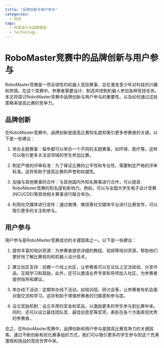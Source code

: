 ```yaml
---  
title: "品牌创新与用户参与"  
categories:  
  - 综述  
tags: 
  - 外观设计与品牌塑造 
  - technology  
---  
```


# RoboMaster竞赛中的品牌创新与用户参与

RoboMaster竞赛是一项全球性的机器人竞技赛事，旨在激发青少年对科技的兴趣和热情。在这个竞赛中，参赛者需要设计、制造并控制机器人参加各种竞技任务。本文将探讨RoboMaster竞赛中品牌创新与用户参与的重要性，以及如何通过这些策略来提高比赛的竞争力。

## 品牌创新

在RoboMaster竞赛中，品牌创新是提高比赛知名度和吸引更多参赛者的关键。以下是一些建议：

1. 举办主题赛事：每年都可以举办一个不同的主题赛事，如环保、医疗等。这样可以吸引更多关注该领域的学生参加比赛。

2. 制定严格的评审标准：为了保证比赛的公平性和专业性，需要制定严格的评审标准。这将有助于提高比赛的声誉和权威性。

3. 加强与其他赛事的合作：与其他国内外知名赛事进行合作，可以提高RoboMaster竞赛的知名度和影响力。例如，可以与全国大学生电子设计竞赛(NCUCDE)等其他相关赛事进行联合举办。

4. 利用社交媒体进行宣传：通过微博、微信等社交媒体平台进行比赛宣传，可以吸引更多的关注和参与。

## 用户参与

用户参与是RoboMaster竞赛成功的关键因素之一。以下是一些建议：

1. 提供丰富的培训资源：为参赛者提供详细的教程、视频等培训资源，帮助他们更好地了解比赛规则和机器人设计技术。

2. 建立社区支持：创建一个线上社区，让参赛者可以在论坛上交流经验、分享作品，互相学习和鼓励。此外，还可以邀请业界专家和导师加入社区，为参赛者提供指导和建议。

3. 举办线下活动：定期举办线下活动，如培训班、研讨会等，让参赛者有机会面对面交流和学习。这将有助于增强参赛者的归属感和参与度。

4. 设立奖励机制：设立丰厚的奖金和奖品，以激励更多的学生参与到比赛中来。同时，还可以设立最佳团队奖、最佳创意奖等奖项，表彰在各个方面表现优秀的参赛者。

总之，在RoboMaster竞赛中，品牌创新和用户参与是提高比赛竞争力的关键因素。通过不断创新和优化赛事组织方式，我们可以吸引更多的学生参与到这个充满激情和挑战的竞技世界中来。 
